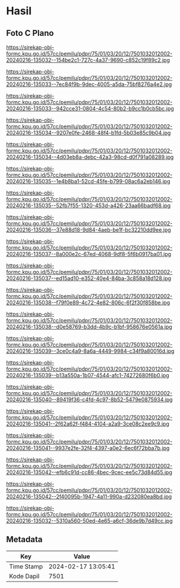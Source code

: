 # Hasil

## Foto C Plano

https://sirekap-obj-formc.kpu.go.id/57cc/pemilu/pdpr/75/01/03/20/12/7501032012002-20240216-135032--154be2c1-727c-4a37-9690-c852c19f89c2.jpg

https://sirekap-obj-formc.kpu.go.id/57cc/pemilu/pdpr/75/01/03/20/12/7501032012002-20240216-135033--7ec84f9b-9dec-4005-a5da-75bf8276a4e2.jpg

https://sirekap-obj-formc.kpu.go.id/57cc/pemilu/pdpr/75/01/03/20/12/7501032012002-20240216-135033--942cce31-0804-4c54-80b2-b9cc1b0cb5bc.jpg

https://sirekap-obj-formc.kpu.go.id/57cc/pemilu/pdpr/75/01/03/20/12/7501032012002-20240216-135034--9207e0fe-2468-48f4-b1fd-5b03e85c9b04.jpg

https://sirekap-obj-formc.kpu.go.id/57cc/pemilu/pdpr/75/01/03/20/12/7501032012002-20240216-135034--4d03eb8a-debc-42a3-98cd-d0f791a08289.jpg

https://sirekap-obj-formc.kpu.go.id/57cc/pemilu/pdpr/75/01/03/20/12/7501032012002-20240216-135035--1e4b8ba1-52cd-45fe-b799-08ac6a2eb146.jpg

https://sirekap-obj-formc.kpu.go.id/57cc/pemilu/pdpr/75/01/03/20/12/7501032012002-20240216-135035--52fb7f55-1320-453d-a426-23aa66badf68.jpg

https://sirekap-obj-formc.kpu.go.id/57cc/pemilu/pdpr/75/01/03/20/12/7501032012002-20240216-135036--37e88d18-9d84-4aeb-be1f-bc32210dd9ee.jpg

https://sirekap-obj-formc.kpu.go.id/57cc/pemilu/pdpr/75/01/03/20/12/7501032012002-20240216-135037--8a000e2c-67ed-4068-9df8-5f6b0917ba01.jpg

https://sirekap-obj-formc.kpu.go.id/57cc/pemilu/pdpr/75/01/03/20/12/7501032012002-20240216-135037--ed15ad10-e352-40e4-84ba-3c858a18d128.jpg

https://sirekap-obj-formc.kpu.go.id/57cc/pemilu/pdpr/75/01/03/20/12/7501032012002-20240216-135038--f79f0e89-4c72-4e82-806c-6f2f30f858be.jpg

https://sirekap-obj-formc.kpu.go.id/57cc/pemilu/pdpr/75/01/03/20/12/7501032012002-20240216-135038--d0e58769-b3dd-4b9c-b1bf-958676e0561a.jpg

https://sirekap-obj-formc.kpu.go.id/57cc/pemilu/pdpr/75/01/03/20/12/7501032012002-20240216-135039--3ce0c4a9-8a6a-4449-9984-c34f9a80016d.jpg

https://sirekap-obj-formc.kpu.go.id/57cc/pemilu/pdpr/75/01/03/20/12/7501032012002-20240216-135039--b13a550a-1b07-4544-afc1-74272680f6b0.jpg

https://sirekap-obj-formc.kpu.go.id/57cc/pemilu/pdpr/75/01/03/20/12/7501032012002-20240216-135040--89419f36-c4fd-4c97-8b52-5479e0875934.jpg

https://sirekap-obj-formc.kpu.go.id/57cc/pemilu/pdpr/75/01/03/20/12/7501032012002-20240216-135041--2f62a62f-f484-4104-a2a9-3ce08c2ee9c9.jpg

https://sirekap-obj-formc.kpu.go.id/57cc/pemilu/pdpr/75/01/03/20/12/7501032012002-20240216-135041--9937e2fe-32f4-4397-a0e2-6ec6f72bba7b.jpg

https://sirekap-obj-formc.kpu.go.id/57cc/pemilu/pdpr/75/01/03/20/12/7501032012002-20240216-135042--efb6c91d-cc86-4bec-9cec-ee5c73d84d55.jpg

https://sirekap-obj-formc.kpu.go.id/57cc/pemilu/pdpr/75/01/03/20/12/7501032012002-20240216-135042--2f40095b-1947-4a11-990a-d232080ea8bd.jpg

https://sirekap-obj-formc.kpu.go.id/57cc/pemilu/pdpr/75/01/03/20/12/7501032012002-20240216-135032--5310a560-50ed-4e65-a6cf-36de9b7d49cc.jpg


## Metadata

| Key        | Value               |
| ---------- | ------------------- |
| Time Stamp | 2024-02-17 13:05:41 |
| Kode Dapil | 7501                |



